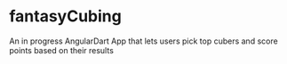 # fantasyCubing

An in progress AngularDart App that lets users pick top cubers and score points based on their results

